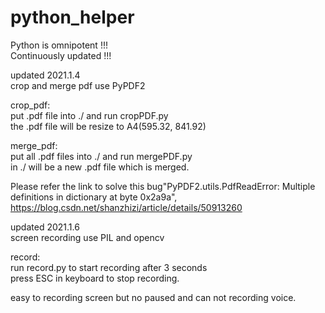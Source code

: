 # python_helper
Python is omnipotent !!!  
Continuously updated !!!  

updated 2021.1.4   
crop and merge pdf use PyPDF2   

crop_pdf:   
    put .pdf file into ./ and run cropPDF.py    
    the .pdf file will be resize to A4(595.32, 841.92)    
    
merge_pdf:  
    put all .pdf files into ./ and run mergePDF.py  
    in ./ will be a new .pdf file which is merged.   
    
Please refer the link to solve this bug"PyPDF2.utils.PdfReadError: Multiple definitions in dictionary at byte 0x2a9a",  
https://blog.csdn.net/shanzhizi/article/details/50913260  


updated 2021.1.6  
screen recording use PIL and opencv  

record:  
    run record.py to start recording after 3 seconds  
    press ESC in keyboard to stop recording.  
    
easy to recording screen but no paused and can not recording voice. 
    



